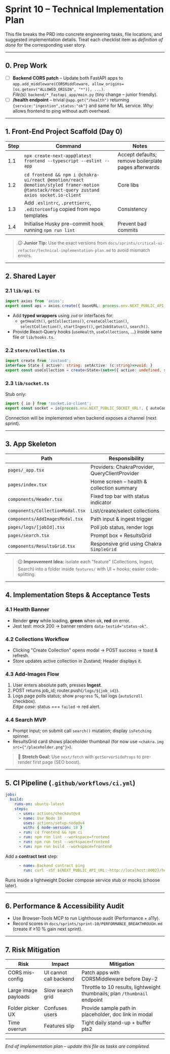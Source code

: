 # Sprint 10 – Technical Implementation Plan

This file breaks the PRD into concrete engineering tasks, file locations, and suggested implementation details.  Treat each checklist item as *definition of done* for the corresponding user story.

---

## 0. Prep Work
- [ ] **Backend CORS patch** – Update both FastAPI apps to `app.add_middleware(CORSMiddleware, allow_origins=[os.getenv("ALLOWED_ORIGIN", "*")], ...)`.  
  _File(s):_ `backend/*_fastapi_app/main.py`  (tiny change – junior friendly).
- [ ] **/health endpoint** – trivial `@app.get("/health")` returning `{service:"ingestion",status:"ok"}` and same for ML service.  _Why:_ allows frontend to ping without auth overhead.

---

## 1. Front-End Project Scaffold (Day 0)
| Step | Command | Notes |
|------|---------|-------|
| 1.1 | `npx create-next-app@latest frontend --typescript --eslint --app` | Accept defaults; remove boilerplate pages afterwards |
| 1.2 | `cd frontend && npm i @chakra-ui/react @emotion/react @emotion/styled framer-motion @tanstack/react-query zustand axios socket.io-client` | Core libs |
| 1.3 | Add `.eslintrc`, `.prettierrc`, `.editorconfig` copied from repo templates | Consistency |
| 1.4 | Initialise Husky pre-commit hook running `npm run lint` | Prevent bad commits |

> 🛈 **Junior Tip:** Use the exact versions from `docs/sprints/critical-ui-refactor/technical-implementation-plan.md` to avoid mismatch errors.

---

## 2. Shared Layer
### 2.1 `lib/api.ts`
```ts
import axios from 'axios';
export const api = axios.create({ baseURL: process.env.NEXT_PUBLIC_API_URL });
```
- Add **typed wrappers** using `zod` or interfaces for:
  * `getHealth()`, `getCollections()`, `createCollection()`, `selectCollection()`, `startIngest()`, `getJobStatus()`, `search()`.
- Provide React-Query hooks (`useHealth`, `useCollections`, …) inside same file or `lib/hooks.ts`.

### 2.2 `store/collection.ts`
```ts
import create from 'zustand';
interface State { active?: string; setActive: (c:string)=>void; }
export const useCollection = create<State>(set=>({ active: undefined, setActive: c=>set({active:c}) }));
```

### 2.3 `lib/socket.ts`
Stub only:
```ts
import { io } from 'socket.io-client';
export const socket = io(process.env.NEXT_PUBLIC_SOCKET_URL!, { autoConnect:false });
```
Connection will be implemented when backend exposes a channel (next sprint).

---

## 3. App Skeleton
| Path | Responsibility |
|------|---------------|
| `pages/_app.tsx` | Providers: ChakraProvider, QueryClientProvider |
| `pages/index.tsx` | Home screen – health & collection summary |
| `components/Header.tsx` | Fixed top bar with status indicator |
| `components/CollectionModal.tsx` | List/create/select collections |
| `components/AddImagesModal.tsx` | Path input & ingest trigger |
| `pages/logs/[jobId].tsx` | Poll job status, render logs |
| `pages/search.tsx` | Prompt box + ResultsGrid |
| `components/ResultsGrid.tsx` | Responsive grid using Chakra `SimpleGrid` |

> 🛈 **Improvement Idea:** isolate each "feature" (Collections, Ingest, Search) into a folder inside `features/` with UI + hooks; easier code-splitting.

---

## 4. Implementation Steps & Acceptance Tests
### 4.1 Health Banner
- Render **grey** while loading, **green** when ok, **red** on error.
- Jest test: mock 200 → banner renders `data-testid="status-ok"`.

### 4.2 Collections Workflow
- Clicking "Create Collection" opens modal → POST success → toast & refresh.
- Store updates active collection in Zustand; Header displays it.

### 4.3 Add-Images Flow
1. User enters absolute path, presses **Ingest**.
2. POST returns job_id; router.push(`/logs/${job_id}`).
3. Logs page polls status; show `progress` %, tail logs (`autoScroll` checkbox).  
   _Edge case:_ status === `failed` → red alert.

### 4.4 Search MVP
- Prompt input; on submit call `search()` mutation; display `isFetching` spinner.
- ResultsGrid card shows placeholder thumbnail (for now use `<chakra.img src={"/placeholder.png"}>`).

> 🚀 **Stretch Goal:** Use `next/fetch` with `getServerSideProps` to pre-render first page (SEO boost).

---

## 5. CI Pipeline (`.github/workflows/ci.yml`)
```yaml
jobs:
  build:
    runs-on: ubuntu-latest
    steps:
      - uses: actions/checkout@v4
      - name: Use Node 18
        uses: actions/setup-node@v4
        with: { node-version: 18 }
      - run: cd frontend && npm ci
      - run: npm run lint --workspace=frontend
      - run: npm run test --workspace=frontend
      - run: npm run build --workspace=frontend
```
Add a **contract test** step:
```yaml
      - name: Backend contract ping
        run: curl -sSf ${NEXT_PUBLIC_API_URL:-http://localhost:8002}/health
```
Runs inside a lightweight Docker compose service stub or mocks (choose later).

---

## 6. Performance & Accessibility Audit
- Use Browser-Tools MCP to run Lighthouse audit (Performance + a11y).  
- Record scores in `docs/sprints/sprint-10/PERFORMANCE_BREAKTHROUGH.md` (create if ≥10 % gain next sprint).

---

## 7. Risk Mitigation
| Risk | Impact | Mitigation |
|------|--------|-----------|
| CORS mis-config | UI cannot call backend | Patch apps with CORSMiddleware before Day-2 |
| Large image payloads | Slow search grid | Throttle to 10 results, lightweight thumbnails; plan `/thumbnail` endpoint |
| Folder picker UX | Confuses users | Provide sample path in placeholder, doc link in modal |
| Time overrun | Features slip | Tight daily stand-up + buffer pts2 |

---

*End of implementation plan – update this file as tasks are completed.* 